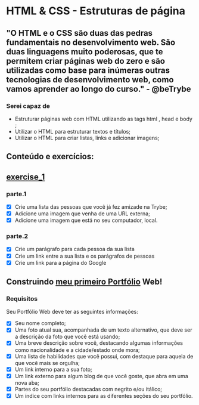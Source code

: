 # HTML & CSS - Estruturas de página
## "O HTML e o CSS são duas das pedras fundamentais no desenvolvimento web. São duas linguagens muito poderosas, que te permitem criar páginas web do zero e são utilizadas como base para inúmeras outras tecnologias de desenvolvimento web, como vamos aprender ao longo do curso." - @beTrybe

### Serei capaz de
- Estruturar páginas web com HTML utilizando as tags html , head e body ;
- Utilizar o HTML para estruturar textos e títulos;
- Utilizar o HTML para criar listas, links e adicionar imagens;

## Conteúdo e exercícios:
## [exercise_1](exercise_1.html)
### parte.1
- [x] Crie uma lista das pessoas que você já fez amizade na Trybe;
- [x] Adicione uma imagem que venha de uma URL externa;
- [x] Adicione uma imagem que está no seu computador, local.
### parte.2
- [x] Crie um parágrafo para cada pessoa da sua lista
- [x] Crie um link entre a sua lista e os parágrafos de pessoas
- [x] Crie um link para a página do Google

## Construindo [meu primeiro Portfólio](https://palenske.github.io/portfolio/) Web!
### Requisitos
Seu Portfólio Web deve ter as seguintes informações:
- [x] Seu nome completo;
- [x] Uma foto atual sua, acompanhada de um texto alternativo, que deve ser a descrição da foto que você está usando;
- [x] Uma breve descrição sobre você, destacando algumas informações como nacionalidade e a cidade/estado onde mora;
- [x] Uma lista de habilidades que você possui, com destaque para aquela de que você mais se orgulha;
- [x] Um link interno para a sua foto;
- [x] Um link externo para algum blog de que você goste, que abra em uma nova aba;
- [x] Partes do seu portfólio destacadas com negrito e/ou itálico;
- [x] Um índice com links internos para as diferentes seções do seu portfólio.
